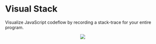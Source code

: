 # Visual Stack
Visualize JavaScript codeflow by recording a stack-trace for your entire program.
<p align="center"><a><img src="https://raw.githubusercontent.com/slang800/psychic-ninja/master/visual-stack.png"/></a></p>
